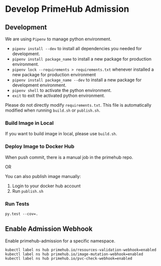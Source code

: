 # Develop PrimeHub Admission

## Development

We are using `Pipenv` to manage python environment.

* `pipenv install --dev` to install all dependencies you needed for development.
* `pipenv install package_name` to install a new package for production environment.
* `pipenv lock --requirements > requirements.txt` whenever installed a new package for production environment
* `pipenv install package_name --dev` to install a new package for development environment.
* `pipenv shell` to activate the python environment.
* `exit` to exit the activated python environment.

Please do not directly modify `requirements.txt`. This file is automatically modified when running `build.sh` or `publish.sh`.

### Build Image in Local
If you want to build image in local, please use `build.sh`.

### Deploy Image to Docker Hub
When push commit, there is a manual job in the primehub repo.

OR

You can also publish image manually:
1. Login to your docker hub account
2. Run `publish.sh`

### Run Tests

`py.test --cov=.`

## Enable Admission Webhook

Enable primehub-admission for a specific namespace.
```
kubectl label ns hub primehub.io/resources-validation-webhook=enabled
kubectl label ns hub primehub.io/image-mutation-webhook=enabled
kubectl label ns hub primehub.io/pvc-check-webhook=enabled
```
